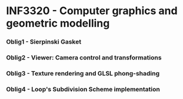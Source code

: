 # INF3320 - Computer graphics and geometric modelling

### Oblig1 - Sierpinski Gasket 
### Oblig2 - Viewer: Camera control and transformations
### Oblig3 - Texture rendering and GLSL phong-shading
### Oblig4 - Loop's Subdivision Scheme implementation
